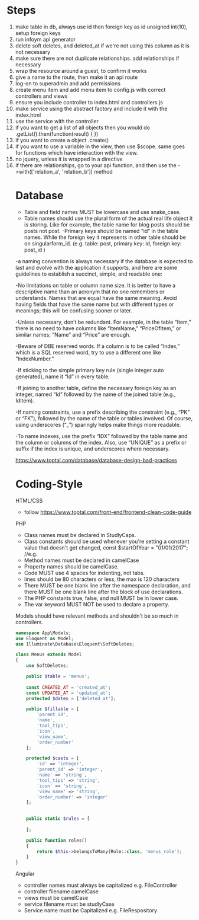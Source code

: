 # Steps
1) make table in db, always use id then foreign key as id unsigned int(10), setup foreign keys
2) run infoym api generator
3) delete soft deletes, and deleted_at if we're not using this column as it is not necessary
4) make sure there are not duplicate relationships. add relationships if necessary
5) wrap the resource around a guest, to confirm it works
6) give a name to the route, then make it an api route 
7) log-on to superadmin and add permissions
8) create menu item and add menu item to config.js with correct controllers and views
9) ensure you include controller to index.html and controllers.js 
10) make service  using the abstract factory and include it with the index.html
11) use the service with the controller
12) if you want to get a list of all objects then you would do <serviceName>.getList(<params>).then(function(result) { })
13) if you want to create a object <serviceName>.create(<object>)
14) if you want to use a variable in the view, then use $scope.<variableName> same goes for functions which have interaction with the view.
15) no jquery, unless it is wrapped in a directive
16) if there are relationships, go to your api function, and then use the ->with(['relation_a', 'relation_b']) method
    
    
    


# Database 
- Table and field names MUST be lowercase and use snake_case.
- Table names should use the plural form of the actual real life object it is storing. Like for example, the table name for blog posts should be posts not post.
-Primary keys should be named “id” in the table names. While the foreign key it represents in other table should be on singularform_id. (e.g. table: post, primary key: id, foreign key: post_id )



-a naming convention is always necessary if the database is expected to last and evolve with the application it supports, and here are some guidelines to establish a succinct, simple, and readable one:

-No limitations on table or column name size. It is better to have a descriptive name than an acronym that no one remembers or understands.
Names that are equal have the same meaning. Avoid having fields that have the same name but with different types or meanings; this will be confusing sooner or later.

-Unless necessary, don’t be redundant. For example, in the table “Item,” there is no need to have columns like “ItemName,” “PriceOfItem,” or similar names; “Name” and “Price” are enough.

-Beware of DBE reserved words. If a column is to be called “Index,” which is a SQL reserved word, try to use a different one like “IndexNumber.”

-If sticking to the simple primary key rule (single integer auto generated), name it “Id” in every table.

-If joining to another table, define the necessary foreign key as an integer, named “Id” followed by the name of the joined table (e.g., IdItem).

-If naming constraints, use a prefix describing the constraint (e.g., “PK” or “FK”), followed by the name of the table or tables involved. Of course, using underscores (“_”) sparingly helps make things more readable.

-To name indexes, use the prefix “IDX” followed by the table name and the column or columns of the index. Also, use “UNIQUE” as a prefix or suffix if the index is unique, and underscores where necessary.

https://www.toptal.com/database/database-design-bad-practices


# Coding-Style

HTML/CSS
- follow https://www.toptal.com/front-end/frontend-clean-code-guide


PHP 
- Class names must be declared in StudlyCaps.
- Class constants should be used whenever you're setting a constant value that doesn't get changed,      const $startOfYear = "01/01/2017"; //e.g.
- Method names must be declared in camelCase
- Property names should be camelCase. 
- Code MUST use 4 spaces for indenting, not tabs.
- lines should be 80 characters or less, the max is 120 characters
- There MUST be one blank line after the namespace declaration, and there MUST be one blank line after the block of use declarations.
- The PHP constants true, false, and null MUST be in lower case.
- The var keyword MUST NOT be used to declare a property.

Models should have relevant methods and shouldn't be so much in controllers.

```php
namespace App\Models;
use Eloquent as Model;
use Illuminate\Database\Eloquent\SoftDeletes;

class Menus extends Model
{
    use SoftDeletes;

    public $table = 'menus';
    
    const CREATED_AT = 'created_at';
    const UPDATED_AT = 'updated_at';
    protected $dates = ['deleted_at'];

    public $fillable = [
        'parent_id',
        'name',
        'tool_tips',
        'icon',
        'view_name',
        'order_number'
    ];

    protected $casts = [
        'id' => 'integer',
        'parent_id' => 'integer',
        'name' => 'string',
        'tool_tips' => 'string',
        'icon' => 'string',
        'view_name' => 'string',
        'order_number' => 'integer'
    ];

  
    public static $rules = [
        
    ];

    public function roles()
    {
        return $this->belongsToMany(Role::class, 'menus_role');
    }
}
```


Angular
- controller names must always be capitalized e.g. FileController
- controller filename camelCase
- views must be camelCase
- service filename must be studlyCase
- Service name must be Capitalized e.g. FileRespository





